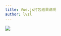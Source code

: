 ```yaml
---
title: Vue.js打包结果说明
author: lvzl
---
```


<img src="https://mp-780ec593-98c3-47c6-9328-1690ac79007b.cdn.bspapp.com/images//build-package-desc.svg" />
